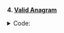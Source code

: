 **4. [Valid Anagram](https://leetcode.com/explore/interview/card/top-interview-questions-easy/127/strings/882/)**

<details><summary>Code:</summary>

```cpp
class Solution {
public:
    bool isAnagram(string s, string t) {
        map<char, int> mp1, mp2;
        for(char &x : s){
            mp1[x]++;
        }
        for(char &x : t){
            mp2[x]++;
        }
        return mp1 == mp2;
    }
};
```

</details>
